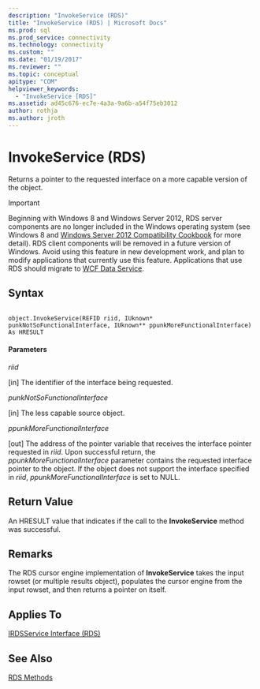 ```yaml
---
description: "InvokeService (RDS)"
title: "InvokeService (RDS) | Microsoft Docs"
ms.prod: sql
ms.prod_service: connectivity
ms.technology: connectivity
ms.custom: ""
ms.date: "01/19/2017"
ms.reviewer: ""
ms.topic: conceptual
apitype: "COM"
helpviewer_keywords: 
  - "InvokeService [RDS]"
ms.assetid: ad45c676-ec7e-4a3a-9a6b-a54f75eb3012
author: rothja
ms.author: jroth
---
```

# InvokeService (RDS)
Returns a pointer to the requested interface on a more capable version of the object.  
  
> [!IMPORTANT]
>  Beginning with Windows 8 and Windows Server 2012, RDS server components are no longer included in the Windows operating system (see Windows 8 and [Windows Server 2012 Compatibility Cookbook](https://www.microsoft.com/download/details.aspx?id=27416) for more detail). RDS client components will be removed in a future version of Windows. Avoid using this feature in new development work, and plan to modify applications that currently use this feature. Applications that use RDS should migrate to  [WCF Data Service](https://go.microsoft.com/fwlink/?LinkId=199565).  
  
## Syntax  
  
```  
  
object.InvokeService(REFID riid, IUknown* punkNotSoFunctionalInterface, IUknown** ppunkMoreFunctionalInterface) As HRESULT  
```  
  
#### Parameters  
 *riid*  
  
 [in] The identifier of the interface being requested.  
  
 *punkNotSoFunctionalInterface*  
  
 [in] The less capable source object.  
  
 *ppunkMoreFunctionalInterface*  
  
 [out] The address of the pointer variable that receives the interface pointer requested in *riid*. Upon successful return, the *ppunkMoreFunctionalInterface* parameter contains the requested interface pointer to the object. If the object does not support the interface specified in *riid*, *ppunkMoreFunctionalInterface* is set to NULL.  
  
## Return Value  
 An HRESULT value that indicates if the call to the **InvokeService** method was successful.  
  
## Remarks  
 The RDS cursor engine implementation of **InvokeService** takes the input rowset (or multiple results object), populates the cursor engine from the input rowset, and then returns a pointer on itself.  
  
## Applies To  
 [IRDSService Interface (RDS)](../../../ado/reference/rds-api/irdsservice-interface-rds.md)  
  
## See Also  
 [RDS Methods](../../../ado/reference/rds-api/rds-methods.md)


